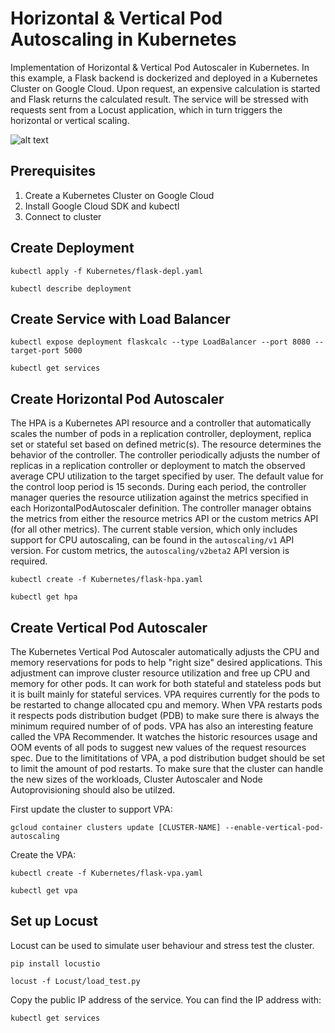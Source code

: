 # Horizontal & Vertical Pod Autoscaling in Kubernetes

Implementation of Horizontal & Vertical Pod Autoscaler in Kubernetes.
In this example, a Flask backend is dockerized and deployed in a Kubernetes Cluster on Google Cloud. Upon request, an expensive calculation is started and Flask returns the calculated result. The service will be stressed with requests sent from a Locust application, which in turn triggers the horizontal or vertical scaling. 

![alt text](https://github.com/shinra-tensei/clc-project-2020/blob/master/project_concept.JPG)

## Prerequisites
1. Create a Kubernetes Cluster on Google Cloud
2. Install Google Cloud SDK and kubectl
3. Connect to cluster

## Create Deployment

`kubectl apply -f Kubernetes/flask-depl.yaml`

`kubectl describe deployment`

## Create Service with Load Balancer

`kubectl expose deployment flaskcalc --type LoadBalancer --port 8080 --target-port 5000`

`kubectl get services`

## Create Horizontal Pod Autoscaler

The HPA is a Kubernetes API resource and a controller that automatically scales the number of pods in a replication controller, deployment, replica set or stateful set based on defined metric(s). The resource determines the behavior of the controller. The controller periodically adjusts the number of replicas in a replication controller or deployment to match the observed average CPU utilization to the target specified by user. The default value for the control loop period is 15 seconds. During each period, the controller manager queries the resource utilization against the metrics specified in each HorizontalPodAutoscaler definition. The controller manager obtains the metrics from either the resource metrics API or the custom metrics API (for all other metrics). The current stable version, which only includes support for CPU autoscaling, can be found in the `autoscaling/v1` API version. For custom metrics, the `autoscaling/v2beta2` API version is required.

`kubectl create -f Kubernetes/flask-hpa.yaml`

`kubectl get hpa`

## Create Vertical Pod Autoscaler

The Kubernetes Vertical Pod Autoscaler automatically adjusts the CPU and memory reservations for pods to help "right size" desired applications. This adjustment can improve cluster resource utilization and free up CPU and memory for other pods. It can work for both stateful and stateless pods but it is built mainly for stateful services. VPA requires currently for the pods to be restarted to change allocated cpu and memory. When VPA restarts pods it respects pods distribution budget (PDB) to make sure there is always the minimum required number of of pods. VPA has also an interesting feature called the VPA Recommender. It watches the historic resources usage and OOM events of all pods to suggest new values of the request resources spec. Due to the limititations of VPA, a pod distribution budget should be set to limit the amount of pod restarts. To make sure that the cluster can handle the new sizes of the workloads, Cluster Autoscaler and Node Autoprovisioning should also be utilzed.

First update the cluster to support VPA:

`gcloud container clusters update [CLUSTER-NAME] --enable-vertical-pod-autoscaling`

Create the VPA:

`kubectl create -f Kubernetes/flask-vpa.yaml`

`kubectl get vpa`

## Set up Locust

Locust can be used to simulate user behaviour and stress test the cluster.

`pip install locustio`

`locust -f Locust/load_test.py`

Copy the public IP address of the service. You can find the IP address with:

`kubectl get services`


